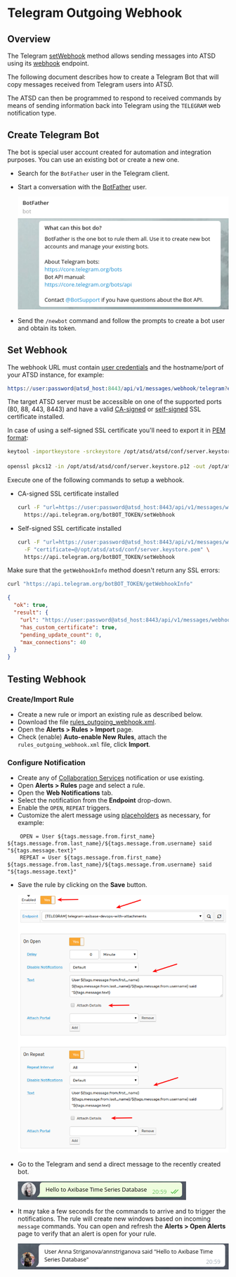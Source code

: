 # Telegram Outgoing Webhook

## Overview

The Telegram [setWebhook](https://core.telegram.org/bots/api#setwebhook) method allows sending messages into ATSD using its [webhook](../../api/data/messages/webhook.md) endpoint.

The following document describes how to create a Telegram Bot that will copy messages received from Telegram users into ATSD.

The ATSD can then be programmed to respond to received commands by means of sending information back into Telegram using the `TELEGRAM` web notification type.

## Create Telegram Bot

The bot is special user account created for automation and integration purposes. You can use an existing bot or create a new one.

* Search for the `BotFather` user in the Telegram client.
* Start a conversation with the [BotFather](https://telegram.me/botfather) user.

    ![](images/botfather.png)

* Send the `/newbot` command and follow the prompts to create a bot user and obtain its token.


## Set Webhook

The webhook URL must contain [user credentials](../../api/data/messages/webhook.md#authentication) and the hostname/port of your ATSD instance, for example:
      
```elm
https://user:password@atsd_host:8443/api/v1/messages/webhook/telegram?entity=telegram
```
        
The target ATSD server must be accessible on one of the supported ports (80, 88, 443, 8443) and have a valid [CA-signed](/administration/ssl-ca-signed.md) or [self-signed](/administration/ssl-self-signed.md) SSL certificate installed.

In case of using a self-signed SSL certificate you'll need to export it in [PEM format](https://core.telegram.org/bots/webhooks#a-self-signed-certificate):

```bash
keytool -importkeystore -srckeystore /opt/atsd/atsd/conf/server.keystore -destkeystore /opt/atsd/atsd/conf/server.keystore.p12 -srcstoretype jks -deststoretype pkcs12

openssl pkcs12 -in /opt/atsd/atsd/conf/server.keystore.p12 -out /opt/atsd/atsd/conf/server.keystore.pem -nokeys
```

Execute one of the following commands to setup a webhook.

* CA-signed SSL certificate installed

    ```bash
    curl -F "url=https://user:password@atsd_host:8443/api/v1/messages/webhook/telegram?entity=telegram" \
      https://api.telegram.org/botBOT_TOKEN/setWebhook
    ```

* Self-signed SSL certificate installed

    ```bash
    curl -F "url=https://user:password@atsd_host:8443/api/v1/messages/webhook/telegram?entity=telegram" \
      -F "certificate=@/opt/atsd/atsd/conf/server.keystore.pem" \
      https://api.telegram.org/botBOT_TOKEN/setWebhook
    ```
Make sure that the `getWebhookInfo` method doesn't return any SSL errors:

```bash
curl "https://api.telegram.org/botBOT_TOKEN/getWebhookInfo"
```
```json
{
  "ok": true,
  "result": {
    "url": "https://user:password@atsd_host:8443/api/v1/messages/webhook/telegram?entity=telegram",
    "has_custom_certificate": true,
    "pending_update_count": 0,
    "max_connections": 40
  }
}
```

## Testing Webhook

### Create/Import Rule

* Create a new rule or import an existing rule as described below.
* Download the file [rules_outgoing_webhook.xml](resources/rules_outgoing_webhook.xml).
* Open the **Alerts > Rules > Import** page.
* Check (enable) **Auto-enable New Rules**, attach the `rules_outgoing_webhook.xml` file, click **Import**.

### Configure Notification

* Create any of [Collaboration Services](https://github.com/axibase/atsd/blob/master/rule-engine/web-notifications.md#collaboration-services) notification or use existing.
* Open **Alerts > Rules** page and select a rule.
* Open the **Web Notifications** tab.
* Select the notification from the **Endpoint** drop-down.
* Enable the `OPEN`, `REPEAT` triggers.
* Customize the alert message using [placeholders](../placeholders.md) as necessary, for example:

```ls
    OPEN = User ${tags.message.from.first_name} ${tags.message.from.last_name}/${tags.message.from.username} said "${tags.message.text}"
    REPEAT = User ${tags.message.from.first_name} ${tags.message.from.last_name}/${tags.message.from.username} said "${tags.message.text}"
```

* Save the rule by clicking on the **Save** button.

    ![](images/outgoing_webhook_telegram_1.png)
    
* Go to the Telegram and send a direct message to the recently created bot.

    ![](images/outgoing_webhook_telegram_2.png)
    
* It may take a few seconds for the commands to arrive and to trigger the notifications. The rule will create new windows based on incoming `message` commands. You can open and refresh the **Alerts > Open Alerts** page to verify that an alert is open for your rule.

    ![](images/outgoing_webhook_telegram_3.png)  
 
